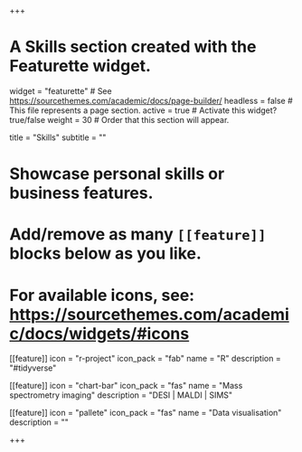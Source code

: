 +++
# A Skills section created with the Featurette widget.
widget = "featurette"  # See https://sourcethemes.com/academic/docs/page-builder/
headless = false  # This file represents a page section.
active = true  # Activate this widget? true/false
weight = 30  # Order that this section will appear.

title = "Skills"
subtitle = ""

# Showcase personal skills or business features.
# 
# Add/remove as many `[[feature]]` blocks below as you like.
# 
# For available icons, see: https://sourcethemes.com/academic/docs/widgets/#icons

[[feature]]
  icon = "r-project"
  icon_pack = "fab"
  name = "R"
  description = "\#tidyverse"
  
[[feature]]
  icon = "chart-bar"
  icon_pack = "fas"
  name = "Mass spectrometry imaging"
  description = "DESI | MALDI | SIMS"  
  
[[feature]]
  icon = "pallete"
  icon_pack = "fas"
  name = "Data visualisation"
  description = ""

+++
